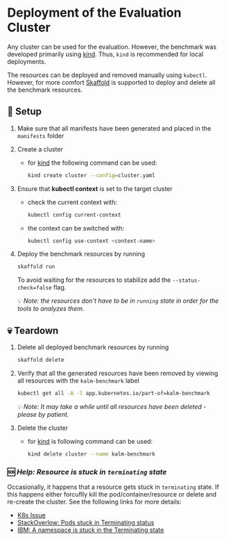 # Deployment of the Evaluation Cluster

Any cluster can be used for the evaluation. However, the benchmark was developed primarily using [kind](https://kind.sigs.k8s.io). Thus, `kind` is recommended for local deployments.

The resources can be deployed and removed manually using `kubectl`.
However, for more comfort [Skaffold](https://skaffold.dev) is supported to deploy and delete all the benchmark resources.

## 🐣 Setup

1. Make sure that all manifests have been generated and placed in the `manifests` folder
2. Create a cluster
   - for [kind](https://kind.sigs.k8s.io) the following command can be used:

     ```sh
     kind create cluster --config=cluster.yaml
     ```

3. Ensure that **kubectl context** is set to the target cluster
   - check the current context with:

     ```sh
     kubectl config current-context
     ```

   - the context can be switched with:

     ```sh
     kubectl config use-context <context-name>
     ```

4. Deploy the benchmark resources by running

   ```sh
   skaffold run
   ```

   To avoid waiting for the resources to stabilize add the `--status-check=false` flag.

   💡 _Note: the resources don't have to be in `running` state in order for the tools to analyzes them._

## 💀 Teardown

1. Delete all deployed benchmark resources by running

   ```sh
   skaffold delete
   ```

2. Verify that all the generated resources have been removed by viewing all resources with the `kalm-benchmark` label

   ```sh
   kubectl get all -A -l app.kubernetes.io/part-of=kalm-benchmark
   ```

   💡 _Note: It may take a while until all resources have been deleted - please by patient._

3. Delete the cluster
   - for [kind](https://kind.sigs.k8s.io) is following command can be used:

     ```sh
     kind delete cluster --name kalm-benchmark
     ```

### 🆘 _Help: Resource is stuck in `terminating` state_

Occasionally, it happens that a resource gets stuck in `terminating` state.
If this happens either forcuflly kill the pod/container/resource or delete and re-create the cluster.
See the following links for more details:

- [K8s Issue](https://github.com/kubernetes/kubernetes/issues/25456)
- [StackOverlow: Pods stuck in Terminating status](https://stackoverflow.com/questions/35453792/pods-stuck-in-terminating-status)
- [IBM: A namespace is stuck in the Terminating state](https://www.ibm.com/docs/en/cloud-private/3.1.2?topic=console-namespace-is-stuck-in-terminating-state)
